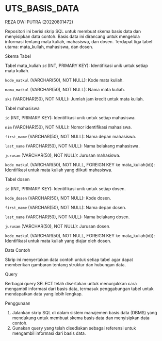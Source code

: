 # UTS_BASIS_DATA
REZA DWI PUTRA (20220801472)

Repositori ini berisi skrip SQL untuk membuat skema basis data dan menyisipkan data contoh. Basis data ini dirancang untuk mengelola informasi tentang mata kuliah, mahasiswa, dan dosen. Terdapat tiga tabel utama: mata_kuliah, mahasiswa, dan dosen.

Skema Tabel

Tabel mata_kuliah
`id` (INT, PRIMARY KEY): Identifikasi unik untuk setiap mata kuliah.

`kode_matkul` (VARCHAR(50), NOT NULL): Kode mata kuliah.

`nama_matkul` (VARCHAR(50), NOT NULL): Nama mata kuliah.

`sks` (VARCHAR(50), NOT NULL): Jumlah jam kredit untuk mata kuliah.

Tabel mahasiswa

`id` (INT, PRIMARY KEY): Identifikasi unik untuk setiap mahasiswa.

`nim` (VARCHAR(50), NOT NULL): Nomor identifikasi mahasiswa.

`first_name` (VARCHAR(50), NOT NULL): Nama depan mahasiswa.

`last_name` (VARCHAR(50), NOT NULL): Nama belakang mahasiswa.

`jurusan` (VARCHAR(50), NOT NULL): Jurusan mahasiswa.

`kode_matkul` (VARCHAR(50), NOT NULL, FOREIGN KEY ke mata_kuliah(id)): Identifikasi untuk mata kuliah yang diikuti mahasiswa.

Tabel dosen

`id` (INT, PRIMARY KEY): Identifikasi unik untuk setiap dosen.

`kode_dosen` (VARCHAR(50), NOT NULL): Kode dosen.

`first_name` (VARCHAR(50), NOT NULL): Nama depan dosen.

`last_name` (VARCHAR(50), NOT NULL): Nama belakang dosen.

`jurusan` (VARCHAR(50), NOT NULL): Jurusan dosen.

`kode_matkul` (VARCHAR(50), NOT NULL, FOREIGN KEY ke mata_kuliah(id)): Identifikasi untuk mata kuliah yang diajar oleh dosen.

Data Contoh

Skrip ini menyertakan data contoh untuk setiap tabel agar dapat memberikan gambaran tentang struktur dan hubungan data.

Query

Berbagai query SELECT telah disertakan untuk menunjukkan cara mengambil informasi dari basis data, termasuk penggabungan tabel untuk mendapatkan data yang lebih lengkap.

Penggunaan
1. Jalankan skrip SQL di dalam sistem manajemen basis data (DBMS) yang mendukung untuk membuat skema basis data dan menyisipkan data contoh.
2. Gunakan query yang telah disediakan sebagai referensi untuk mengambil informasi dari basis data.
